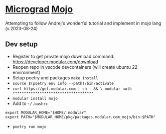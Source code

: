 # [Micrograd](https://youtu.be/VMj-3S1tku0?si=EpDtCDZ-rv9ClTwC) [Mojo](https://docs.modular.com/mojo/)

Attempting to follow Andrej's wonderful tutorial and implement in mojo lang (v.2023-08-24)

## Dev setup
- Register to get private mojo download command: https://developer.modular.com/download
- Reopen repo in vscode devcontainers (will create ubuntu 22 environment)
- Setup poetry and packages `make install`
- `source $(poetry env info --path)/bin/activate`
- `curl https://get.modular.com | sh - && \
modular auth ************************************`
- `modular install mojo`
- Add to `~/.bashrc`
```shell
export MODULAR_HOME="$HOME/.modular"
export PATH="$MODULAR_HOME/pkg/packages.modular.com_mojo/bin:$PATH"
```
- `poetry run mojo`

